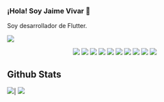 ### ¡Hola! Soy Jaime Vivar 👋

Soy desarrollador de Flutter.

<p>
  <img src="https://res.cloudinary.com/dybphzddq/image/upload/v1688164239/GIT/e4MKTR_zbpwva.png">
</p>

<p>
<div align="center">
  
  <img src ="https://img.shields.io/badge/Flutter-02569B?style=for-the-badge&logo=flutter&logoColor=white">
  <img src ="https://img.shields.io/badge/Dart-0175C2?style=for-the-badge&logo=dart&logoColor=white">
  <img src="https://img.shields.io/badge/Node.js-43853D?style=for-the-badge&logo=node.js&logoColor=white">
  <img src="https://img.shields.io/badge/Netlify-00C7B7?style=for-the-badge&logo=netlify&logoColor=white">
  <img src="https://img.shields.io/badge/MongoDB-4EA94B?style=for-the-badge&logo=mongodb&logoColor=white">
  <img src="https://img.shields.io/badge/Heroku-430098?style=for-the-badge&logo=heroku&logoColor=white">
  <img src="https://img.shields.io/badge/JavaScript-323330?style=for-the-badge&logo=javascript&logoColor=F7DF1E">
  <img src="https://img.shields.io/badge/MariaDB-003545?style=for-the-badge&logo=mariadb&logoColor=white">
  <img src="https://img.shields.io/badge/HTML5-E34F26?style=for-the-badge&logo=html5&logoColor=white">
  <img src="https://img.shields.io/badge/Linux-FCC624?style=for-the-badge&logo=linux&logoColor=black">

</div>
</p>

 
## Github Stats

<img src="https://github-readme-stats.vercel.app/api?username=jaime1523&&show_icons=true&count_private=true&theme=github_dark">|
<img src="https://github-readme-stats.vercel.app/api/top-langs/?username=jaime1523&layout=compact&theme=github_dark"/>
